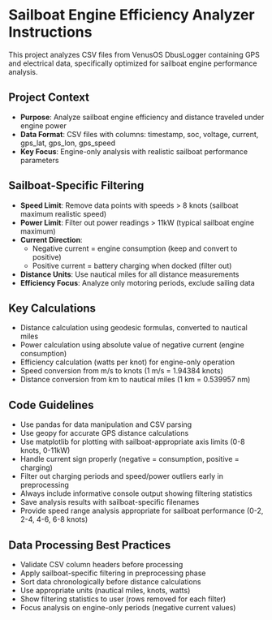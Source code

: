 <!-- Use this file to provide workspace-specific custom instructions to Copilot. For more details, visit https://code.visualstudio.com/docs/copilot/copilot-customization#_use-a-githubcopilotinstructionsmd-file -->

# Sailboat Engine Efficiency Analyzer Instructions

This project analyzes CSV files from VenusOS DbusLogger containing GPS and electrical data, specifically optimized for sailboat engine performance analysis.

## Project Context
- **Purpose**: Analyze sailboat engine efficiency and distance traveled under engine power
- **Data Format**: CSV files with columns: timestamp, soc, voltage, current, gps_lat, gps_lon, gps_speed
- **Key Focus**: Engine-only analysis with realistic sailboat performance parameters

## Sailboat-Specific Filtering
- **Speed Limit**: Remove data points with speeds > 8 knots (sailboat maximum realistic speed)
- **Power Limit**: Filter out power readings > 11kW (typical sailboat engine maximum)
- **Current Direction**: 
  - Negative current = engine consumption (keep and convert to positive)
  - Positive current = battery charging when docked (filter out)
- **Distance Units**: Use nautical miles for all distance measurements
- **Efficiency Focus**: Analyze only motoring periods, exclude sailing data

## Key Calculations
- Distance calculation using geodesic formulas, converted to nautical miles
- Power calculation using absolute value of negative current (engine consumption)
- Efficiency calculation (watts per knot) for engine-only operation
- Speed conversion from m/s to knots (1 m/s = 1.94384 knots)
- Distance conversion from km to nautical miles (1 km = 0.539957 nm)

## Code Guidelines
- Use pandas for data manipulation and CSV parsing
- Use geopy for accurate GPS distance calculations  
- Use matplotlib for plotting with sailboat-appropriate axis limits (0-8 knots, 0-11kW)
- Handle current sign properly (negative = consumption, positive = charging)
- Filter out charging periods and speed/power outliers early in preprocessing
- Always include informative console output showing filtering statistics
- Save analysis results with sailboat-specific filenames
- Provide speed range analysis appropriate for sailboat performance (0-2, 2-4, 4-6, 6-8 knots)

## Data Processing Best Practices
- Validate CSV column headers before processing
- Apply sailboat-specific filtering in preprocessing phase
- Sort data chronologically before distance calculations
- Use appropriate units (nautical miles, knots, watts)
- Show filtering statistics to user (rows removed for each filter)
- Focus analysis on engine-only periods (negative current values)
